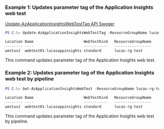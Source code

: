 ### Example 1: Updates parameter tag of  the Application Insights web test
[Update-AzApplicationInsightsWebTestTag API Swgger](https://github.com/Azure/azure-rest-api-specs/blob/master/specification/applicationinsights/resource-manager/Microsoft.Insights/preview/2018-05-01-preview/webTests_API.json#L189)
```powershell
PS C:\> Update-AzApplicationInsightsWebTestTag -ResourceGroupName lucas-rg-test -Name webtest01-lucasappinsights -Tag @{"hidden-link:/subscriptions/9e223dbe-3399-4e19-88eb-0975f02ac87f/resourceGroups/lucas-rg-test/providers/microsoft.insights/components/lucasappinsights" = "Resource"}

Location Name                       WebTestKind   ResourceGroupName
-------- ----                       -----------   -----------------
westus2  webtest01-lucasappinsights standard      lucas-rg-test
```

This command updates parameter tag of  the Application Insights web test.

### Example 2: Updates parameter tag of  the Application Insights web test by pipeline
```powershell
PS C:\> Get-AzApplicationInsightsWebTest -ResourceGroupName lucas-rg-test -WebTestName webtest01-lucasappinsights | Update-AzApplicationInsightsWebTestTag -Tag @{"hidden-link:/subscriptions/9e223dbe-3399-4e19-88eb-0975f02ac87f/resourceGroups/lucas-rg-test/providers/microsoft.insights/components/appinsightsportal01" = "Resource"}

Location Name                       WebTestKind   ResourceGroupName
-------- ----                       -----------   -----------------
westus2  webtest01-lucasappinsights standard      lucas-rg-test
```

This command updates parameter tag of the Application Insights web test by pipeline.

